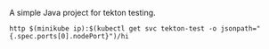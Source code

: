 A simple Java project for tekton testing.


`http $(minikube ip):$(kubectl get svc tekton-test -o jsonpath="{.spec.ports[0].nodePort}")/hi`